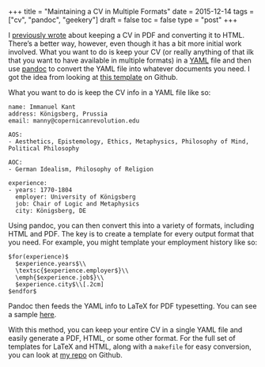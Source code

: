 +++
title = "Maintaining a CV in Multiple Formats"
date = 2015-12-14
tags = ["cv", "pandoc", "geekery"]
draft = false
toc = false
type = "post"
+++

I [previously wrote](posts/maintain-a-cv-in-html-and-pdf.md) about keeping a CV in PDF and converting it to HTML.
There&rsquo;s a better way, however, even though it has a bit more initial work
involved. What you want to do is keep your CV (or really anything of that ilk
that you want to have available in multiple formats) in a [YAML](https://en.wikipedia.org/wiki/YAML) file and then
use [pandoc](http://pandoc.org) to convert the YAML file into whatever documents you need. I got
the idea from looking at [this template](https://github.com/mrzool/cv-boilerplate) on Github.

What you want to do is keep the CV info in a YAML file like so:

```text
name: Immanuel Kant
address: Königsberg, Prussia
email: manny@copernicanrevolution.edu

AOS:
- Aesthetics, Epistemology, Ethics, Metaphysics, Philosophy of Mind, Political Philosophy

AOC:
- German Idealism, Philosophy of Religion

experience:
- years: 1770-1804
  employer: University of Königsberg
  job: Chair of Logic and Metaphysics
  city: Königsberg, DE
```

Using pandoc, you can then convert this into a variety of formats,
including HTML and PDF. The key is to create a template for every output
format that you need. For example, you might template your employment
history like so:

```text
$for(experience)$
  $experience.years$\\
  \textsc{$experience.employer$}\\
  \emph{$experience.job$}\\
  $experience.city$\\[.2cm]
$endfor$
```

Pandoc then feeds the YAML info to LaTeX for PDF typesetting. You can
see a sample [here](materials/images/preview.jpg).

With this method, you can keep your entire CV in a single YAML file and
easily generate a PDF, HTML, or some other format. For the full set of
templates for LaTeX and HTML, along with a `makefile` for easy
conversion, you can look at
[my repo](https://github.com/mclearc/cv-boilerplate.git) on Github.
